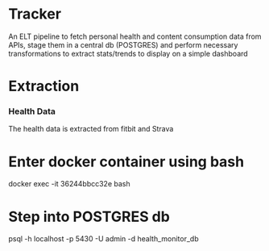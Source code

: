 # Tracker

An ELT pipeline to fetch personal health and content consumption data from APIs, stage them in a central db (POSTGRES) and perform necessary transformations to extract stats/trends to display on a simple dashboard

# Extraction

### Health Data

The health data is extracted from fitbit and Strava 



# Enter docker container using bash
docker exec -it 36244bbcc32e bash


# Step into POSTGRES db
psql -h localhost -p 5430 -U admin -d health_monitor_db

